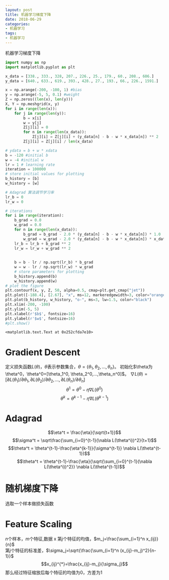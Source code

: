 ```yaml
---
layout: post
title: 机器学习梯度下降
date: 2018-06-29
categories:
- 机器学习
tags:
- 机器学习
---
```

机器学习梯度下降
<!--more-->

```python
import numpy as np
import matplotlib.pyplot as plt
```


```python
x_data = [338., 333., 328, 207., 226., 25., 179., 60., 208., 606.]
y_data = [640., 633., 619., 393., 428., 27., 193., 66., 226., 1591.]
```


```python
x = np.arange(-200, -100, 1) #bias
y = np.arange(-5, 5, 0.1) #weight
Z = np.zeros((len(x), len(y)))
X, Y = np.meshgrid(x, y)
for i in range(len(x)):
    for j in range(len(y)):
        b = x[i]
        w = y[j]
        Z[j][i] = 0
        for n in range(len(x_data)):
            Z[j][i] = Z[j][i] + (y_data[n] - b - w * x_data[n]) ** 2
        Z[j][i] = Z[j][i] / len(x_data)
```


```python
# ydata = b + w * xdata
b = -120 #initial b
w = -4 #initial w
lr = 1 # learning rate
iteration = 100000
# store initial values for plotting
b_history = [b]
w_history = [w]

# Adagrad 算法调节学习率
lr_b = 0
lr_w = 0

# iterations
for i in range(iteration):
    b_grad = 0.0
    w_grad = 0.0
    for n in range(len(x_data)):
        b_grad = b_grad - 2.0 * (y_data[n] - b - w * x_data[n]) * 1.0
        w_grad = w_grad - 2.0 * (y_data[n] - b - w * x_data[n]) * x_data[n]
    lr_b = lr_b + b_grad ** 2
    lr_w = lr_w + w_grad ** 2
    
    
    b = b - lr / np.sqrt(lr_b) * b_grad
    w = w - lr / np.sqrt(lr_w) * w_grad
    # store parameters for plotting
    b_history.append(b)
    w_history.append(w)
# plot the figure
plt.contourf(x, y, Z, 50, alpha=0.5, cmap=plt.get_cmap("jet"))
plt.plot([-188.4], [2.67], "x", ms=12, markeredgewidth=3, color="orange")
plt.plot(b_history, w_history, "o-", ms=3, lw=1.5, color="black")
plt.xlim(-200, -100)
plt.ylim(-5, 5)
plt.xlabel(r'$b$', fontsize=16)
plt.ylabel(r'$w$', fontsize=16)
#plt.show()
```




    <matplotlib.text.Text at 0x252cfda7e10>



# Gradient Descent
定义损失函数$L(\theta)$，$\theta$表示参数集合，$\theta=\{\theta_1,\theta_2,...,\theta_n\}$。
初始化$\theta为\theta^0，\theta^0=[\theta_1^0, \theta_2^0,...,\theta_n^0]$。
$\nabla L(\theta)=[\partial L(\theta_1)/\partial \theta_1, \partial L(\theta_2)/\partial \theta_2,..., \partial L(\theta_n)/\partial \theta_n]$
$$\theta^1 = \theta^0-\eta\nabla L(\theta^0)$$
$$\theta^k = \theta^{k-1}-\eta\nabla L(\theta^{k-1})$$

# Adagrad
$$\eta^t = \frac{\eta}{\sqrt{t+1}}$$
$$\sigma^t = \sqrt\frac{\sum_{i=0}^{t-1}(\nabla L(\theta^i))^2}{t+1}$$
$$\theta^t = \theta^{t-1}-\frac{\eta^{k-1}}{\sigma^{t-1}} \nabla L(\theta^{t-1})$$
$$\theta^t = \theta^{t-1}-\frac{\eta}{\sqrt{\sum_{i=0}^{t-1}(\nabla L(\theta^i))^2}} \nabla L(\theta^{t-1})$$

# 随机梯度下降
选取一个样本做损失函数

# Feature Scaling
$n$个样本，$m$个特征,数据 x
第$j$个特征的均值，$m_j=\frac{\sum_{i=1}^n  x_{ij}}{n}$  
第$j$个特征的标准差，$\sigma_j=\sqrt{\frac{\sum_{i=1}^n (x_{ij}-m_j)^2}{n-1}}$  
$$x_{ij}^{*}=\frac{x_{ij}-m_j}{\sigma_j}$$
那么经过特征缩放后每个特征的均值为0，方差为1


```python

```
